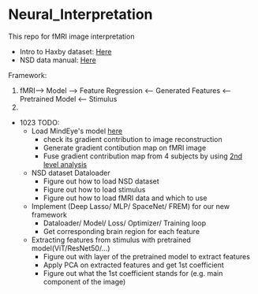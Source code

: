 # Neural_Interpretation

This repo for fMRI image interpretation
* Intro to Haxby dataset: [Here](https://main-educational.github.io/brain_encoding_decoding/haxby_data.html)
* NSD data manual: [Here](https://cvnlab.slite.page/p/CT9Fwl4_hc/NSD-Data-Manual)

Framework: 

1. fMRI--> Model --> Feature Regression <-- Generated Features <-- Pretrained Model <-- Stimulus
2. 
* 1023 TODO:
    - Load MindEye's model [here](https://huggingface.co/datasets/pscotti/naturalscenesdataset/tree/main)
        - check its gradient contribution to image reconstruction
        - Generate gradient contibution map on fMRI image
        - Fuse gradient contribution map from 4 subjects by using [2nd level analysis](https://nilearn.github.io/stable/auto_examples/05_glm_second_level/plot_thresholding.html#)
    - NSD dataset Dataloader
        - Figure out how to load NSD dataset
        - Figure out how to load stimulus
        - Figure out how to load fMRI data and which to use
    - Implement (Deep Lasso/ MLP/ SpaceNet/ FREM) for our new framework
        - Dataloader/ Model/ Loss/ Optimizer/ Training loop
        - Get corresponding brain region for each feature
    - Extracting features from stimulus with pretrained model(ViT/ResNet50/...)
        - Figure out with layer of the pretrained model to extract features
        - Apply PCA on extracted features and get 1st coefficient
        - Figure out what the 1st coefficient stands for (e.g. main component of the image)






<!-- * Todo:
    - Implement SpaceNet on Haxby
    - 3D Grad-CAM 
    - Try Deep Lasso
    - Try CNN
    - Pretrain deep model with contrastive learning by recon (Probably we can use fMRI+image CLIP/ MAE/ Swap) -->

